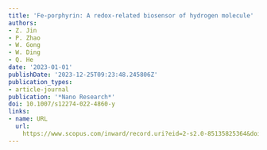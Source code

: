 ```yaml
---
title: 'Fe-porphyrin: A redox-related biosensor of hydrogen molecule'
authors:
- Z. Jin
- P. Zhao
- W. Gong
- W. Ding
- Q. He
date: '2023-01-01'
publishDate: '2023-12-25T09:23:48.245806Z'
publication_types:
- article-journal
publication: '*Nano Research*'
doi: 10.1007/s12274-022-4860-y
links:
- name: URL
  url: 
    https://www.scopus.com/inward/record.uri?eid=2-s2.0-85135825364&doi=10.1007%2fs12274-022-4860-y&partnerID=40&md5=6a0eb33273d83d589bc197cf32eecf96
---
```

